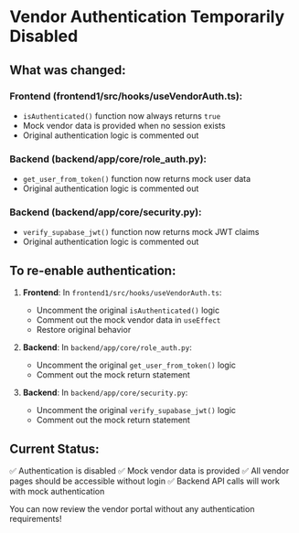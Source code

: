 # Vendor Authentication Temporarily Disabled

## What was changed:

### Frontend (frontend1/src/hooks/useVendorAuth.ts):
- `isAuthenticated()` function now always returns `true`
- Mock vendor data is provided when no session exists
- Original authentication logic is commented out

### Backend (backend/app/core/role_auth.py):
- `get_user_from_token()` function now returns mock user data
- Original authentication logic is commented out

### Backend (backend/app/core/security.py):
- `verify_supabase_jwt()` function now returns mock JWT claims
- Original authentication logic is commented out

## To re-enable authentication:

1. **Frontend**: In `frontend1/src/hooks/useVendorAuth.ts`:
   - Uncomment the original `isAuthenticated()` logic
   - Comment out the mock vendor data in `useEffect`
   - Restore original behavior

2. **Backend**: In `backend/app/core/role_auth.py`:
   - Uncomment the original `get_user_from_token()` logic
   - Comment out the mock return statement

3. **Backend**: In `backend/app/core/security.py`:
   - Uncomment the original `verify_supabase_jwt()` logic
   - Comment out the mock return statement

## Current Status:
✅ Authentication is disabled
✅ Mock vendor data is provided
✅ All vendor pages should be accessible without login
✅ Backend API calls will work with mock authentication

You can now review the vendor portal without any authentication requirements!









